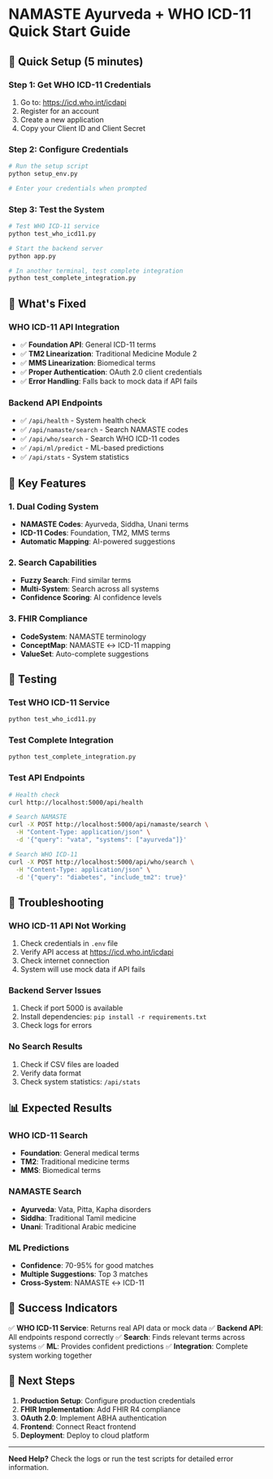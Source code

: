 # NAMASTE Ayurveda + WHO ICD-11 Quick Start Guide

## 🚀 Quick Setup (5 minutes)

### Step 1: Get WHO ICD-11 Credentials
1. Go to: https://icd.who.int/icdapi
2. Register for an account
3. Create a new application
4. Copy your Client ID and Client Secret

### Step 2: Configure Credentials
```bash
# Run the setup script
python setup_env.py

# Enter your credentials when prompted
```

### Step 3: Test the System
```bash
# Test WHO ICD-11 service
python test_who_icd11.py

# Start the backend server
python app.py

# In another terminal, test complete integration
python test_complete_integration.py
```

## 🔧 What's Fixed

### WHO ICD-11 API Integration
- ✅ **Foundation API**: General ICD-11 terms
- ✅ **TM2 Linearization**: Traditional Medicine Module 2
- ✅ **MMS Linearization**: Biomedical terms
- ✅ **Proper Authentication**: OAuth 2.0 client credentials
- ✅ **Error Handling**: Falls back to mock data if API fails

### Backend API Endpoints
- ✅ `/api/health` - System health check
- ✅ `/api/namaste/search` - Search NAMASTE codes
- ✅ `/api/who/search` - Search WHO ICD-11 codes
- ✅ `/api/ml/predict` - ML-based predictions
- ✅ `/api/stats` - System statistics

## 🎯 Key Features

### 1. Dual Coding System
- **NAMASTE Codes**: Ayurveda, Siddha, Unani terms
- **ICD-11 Codes**: Foundation, TM2, MMS terms
- **Automatic Mapping**: AI-powered suggestions

### 2. Search Capabilities
- **Fuzzy Search**: Find similar terms
- **Multi-System**: Search across all systems
- **Confidence Scoring**: AI confidence levels

### 3. FHIR Compliance
- **CodeSystem**: NAMASTE terminology
- **ConceptMap**: NAMASTE ↔ ICD-11 mapping
- **ValueSet**: Auto-complete suggestions

## 🧪 Testing

### Test WHO ICD-11 Service
```bash
python test_who_icd11.py
```

### Test Complete Integration
```bash
python test_complete_integration.py
```

### Test API Endpoints
```bash
# Health check
curl http://localhost:5000/api/health

# Search NAMASTE
curl -X POST http://localhost:5000/api/namaste/search \
  -H "Content-Type: application/json" \
  -d '{"query": "vata", "systems": ["ayurveda"]}'

# Search WHO ICD-11
curl -X POST http://localhost:5000/api/who/search \
  -H "Content-Type: application/json" \
  -d '{"query": "diabetes", "include_tm2": true}'
```

## 🚨 Troubleshooting

### WHO ICD-11 API Not Working
1. Check credentials in `.env` file
2. Verify API access at https://icd.who.int/icdapi
3. Check internet connection
4. System will use mock data if API fails

### Backend Server Issues
1. Check if port 5000 is available
2. Install dependencies: `pip install -r requirements.txt`
3. Check logs for errors

### No Search Results
1. Check if CSV files are loaded
2. Verify data format
3. Check system statistics: `/api/stats`

## 📊 Expected Results

### WHO ICD-11 Search
- **Foundation**: General medical terms
- **TM2**: Traditional medicine terms
- **MMS**: Biomedical terms

### NAMASTE Search
- **Ayurveda**: Vata, Pitta, Kapha disorders
- **Siddha**: Traditional Tamil medicine
- **Unani**: Traditional Arabic medicine

### ML Predictions
- **Confidence**: 70-95% for good matches
- **Multiple Suggestions**: Top 3 matches
- **Cross-System**: NAMASTE ↔ ICD-11

## 🎉 Success Indicators

✅ **WHO ICD-11 Service**: Returns real API data or mock data
✅ **Backend API**: All endpoints respond correctly
✅ **Search**: Finds relevant terms across systems
✅ **ML**: Provides confident predictions
✅ **Integration**: Complete system working together

## 🔄 Next Steps

1. **Production Setup**: Configure production credentials
2. **FHIR Implementation**: Add FHIR R4 compliance
3. **OAuth 2.0**: Implement ABHA authentication
4. **Frontend**: Connect React frontend
5. **Deployment**: Deploy to cloud platform

---

**Need Help?** Check the logs or run the test scripts for detailed error information.
